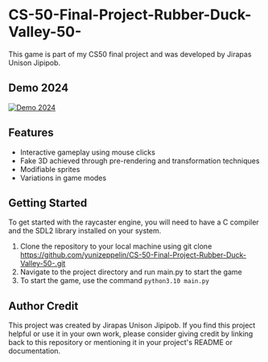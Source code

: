 # CS-50-Final-Project-Rubber-Duck-Valley-50-
This game is part of my CS50 final project and was developed by Jirapas Unison Jipipob.
## Demo 2024
[![Demo 2024](https://img.youtube.com/vi/oLU3aZ74Pig/0.jpg)](https://www.youtube.com/watch?v=oLU3aZ74Pig)
## Features
- Interactive gameplay using mouse clicks
- Fake 3D achieved through pre-rendering and transformation techniques
- Modifiable sprites
- Variations in game modes
## Getting Started
To get started with the raycaster engine, you will need to have a C compiler and the SDL2 library installed on your system.

1. Clone the repository to your local machine using git clone https://github.com/yunizeppelin/CS-50-Final-Project-Rubber-Duck-Valley-50-.git
2. Navigate to the project directory and run main.py to start the game
3. To start the game, use the command `python3.10 main.py`
## Author Credit
This project was created by Jirapas Unison Jipipob. If you find this project helpful or use it in your own work, please consider giving credit by linking back to this repository or mentioning it in your project's README or documentation.


